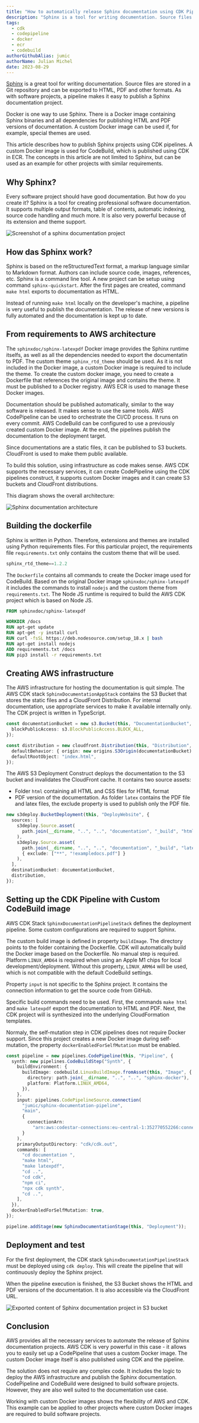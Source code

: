 ```yaml
---
title: "How to automatically release Sphinx documentation using CDK Pipelines and a custom CodeBuild image"
description: "Sphinx is a tool for writing documentation. Source files are stored in a Git repositories and can be exported to HTML, PDF or other formats. AWS Developer Tools can be used to automate the release process using CodePipeline and custom CodeBuild images."
tags:
  - cdk
  - codepipeline
  - docker
  - ecr
  - codebuild
authorGithubAlias: jumic
authorName: Julian Michel
date: 2023-08-29
---
```


[Sphinx](https://www.sphinx-doc.org/) is a great tool for writing documentation. Source files are stored in a Git repository and can be exported to HTML, PDF and other formats. As with software projects, a pipeline makes it easy to publish a Sphinx documentation project.

Docker is one way to use Sphinx. There is a Docker image containing Sphinx binaries and all dependencies for publishing HTML and PDF versions of documentation. A custom Docker image can be used if, for example, special themes are used.

This article describes how to publish Sphinx projects using CDK pipelines. A custom Docker image is used for CodeBuild, which is published using CDK in ECR. The concepts in this article are not limited to Sphinx, but can be used as an example for other projects with similar requirements.

## Why Sphinx?
Every software project should have good documentation. But how do you create it? Sphinx is a tool for creating professional software documentation. It supports multiple output formats, table of contents, automatic indexing, source code handling and much more. It is also very powerful because of its extension and theme support.

![Screenshot of a sphinx documentation project](images/sphinx-documentation.png)

## How das Sphinx work?
Sphinx is based on the reStructuredText format, a markup language similar to Markdown format. Authors can include source code, images, references, etc. Sphinx is a command line tool. A new project can be setup using command `sphinx-quickstart`. After the first pages are created, command `make html` exports to documentation as HTML.

Instead of running `make html` locally on the developer's machine, a pipeline is very useful to publish the documentation. The release of new versions is fully automated and the documentation is kept up to date.

## From requirements to AWS architecture
The `sphinxdoc/sphinx-latexpdf` Docker image provides the Sphinx runtime itselfs, as well as all the dependencies needed to export the documentatin to PDF. The custom theme `sphinx_rtd_theme` should be used. As it is not included in the Docker image, a custom Docker image is required to include the theme. To create the custom docker image, you need to create a Dockerfile that references the original image and contains the theme. It must be published to a Docker registry. AWS ECR is used to manage these Docker images.

Documentation should be published automatically, similar to the way software is released. It makes sense to use the same tools. AWS CodePipeline can be used to orchestrate the CI/CD process. It runs on every commit. AWS CodeBuild can be configured to use a previously created custom Docker image. At the end, the pipelines publish the documentation to the deployment target.

Since documentations are a static files, it can be published to S3 buckets. CloudFront is used to make them public available.

To build this solution, using infrastructure as code makes sense. AWS CDK supports the necessary services, it can create CodePipeline using the CDK pipelines construct, it supports custom Docker images and it can create S3 buckets and CloudFront distributions.

This diagram shows the overall architecture:

![Sphinx documentation architecture](images/sphinx-documentation-architecture.svg)

## Building the dockerfile
Sphinx is written in Python. Therefore, extensions and themes are installed using Python requirements files. For this particular project, the requirements file `requirements.txt` only contains the custom theme that will be used.

```python
sphinx_rtd_theme==1.2.2
```

The `Dockerfile` contains all commands to create the Docker image used for CodeBuild. Based on the original Docker image `sphinxdoc/sphinx-latexpdf` it includes the commands to install `nodejs` and the custom theme from `requirements.txt`. The Node JS runtime is required to build the AWS CDK project which is based on Node JS.

```dockerfile
FROM sphinxdoc/sphinx-latexpdf

WORKDIR /docs
RUN apt-get update
RUN apt-get -y install curl
RUN curl -fsSL https://deb.nodesource.com/setup_18.x | bash
RUN apt-get install nodejs
ADD requirements.txt /docs
RUN pip3 install -r requirements.txt
```

## Creating AWS infrastructure
The AWS infrastructure for hosting the documentation is quit simple. The AWS CDK stack `SphinxDocumentationAppStack` contains the S3 Bucket that stores the static files and a CloudFront Distribution. For internal documentation, use appropriate services to make it available internally only. The CDK project is written in TypeScript.

```ts
const documentationBucket = new s3.Bucket(this, "DocumentationBucket", {
  blockPublicAccess: s3.BlockPublicAccess.BLOCK_ALL,
});

const distribution = new cloudfront.Distribution(this, "Distribution", {
  defaultBehavior: { origin: new origins.S3Origin(documentationBucket) },
  defaultRootObject: "index.html",
});
```

The AWS S3 Deployment Construct deploys the documentation to the S3 bucket and invalidates the CloudFront cache. It contains two source assets:
- Folder `html` containing all HTML and CSS files for HTML format
- PDF version of the documentation. As folder `latex` contains the PDF file and latex files, the exclude property is used to publish only the PDF file.

```ts
new s3deploy.BucketDeployment(this, "DeployWebsite", {
  sources: [
    s3deploy.Source.asset(
      path.join(__dirname, "..", "..", "documentation", "_build", "html")
    ),
    s3deploy.Source.asset(
      path.join(__dirname, "..", "..", "documentation", "_build", "latex"),
      { exclude: ["**", "!exampledocs.pdf"] }
    ),
  ],
  destinationBucket: documentationBucket,
  distribution,
});
```

## Setting up the CDK Pipeline with Custom CodeBuild image
AWS CDK Stack `SphinxDocumentationPipelineStack` defines the deployment pipeline. Some custom configurations are required to support Sphinx.

The custom build image is defined in property `buildImage`. The directory points to the folder containing the Dockerfile. CDK will automatically build the Docker image based on the Dockerfile. No manual step is required. Platform `LINUX_AMD64` is required when using an Apple M1 chips for local development/deployment. Without this property, `LINUX_ARM64`  will be used, which is not compatible with the default CodeBuild settings.

Property `input` is not specific to the Sphinx project. It contains the connection information to get the source code from GitHub.

Specific build commands need to be used. First, the commands `make html` and `make latexpdf` export the documentation to HTML and PDF. Next, the CDK project will is synthesized into the underlying CloudFormation templates.

Normaly, the self-mutation step in CDK pipelines does not require Docker support. Since this project creates a new Docker image during self-mutation, the property `dockerEnabledForSelfMutation` must be enabled.

```ts
const pipeline = new pipelines.CodePipeline(this, "Pipeline", {
  synth: new pipelines.CodeBuildStep("Synth", {
    buildEnvironment: {
      buildImage: codebuild.LinuxBuildImage.fromAsset(this, "Image", {
        directory: path.join(__dirname, "..", "..", "sphinx-docker"),
        platform: Platform.LINUX_AMD64,
      }),
    },
    input: pipelines.CodePipelineSource.connection(
      "jumic/sphinx-documentation-pipeline",
      "main",
      {
        connectionArn:
          "arn:aws:codestar-connections:eu-central-1:352770552266:connection/12345678-1234-1234-1234-123456789abcd",
      }
    ),
    primaryOutputDirectory: "cdk/cdk.out",
    commands: [
      "cd documentation ",
      "make html",
      "make latexpdf",
      "cd ..",
      "cd cdk",
      "npm ci",
      "npx cdk synth",
      "cd ..",
    ],
  }),
  dockerEnabledForSelfMutation: true,
});

pipeline.addStage(new SphinxDocumentationStage(this, "Deployment"));
```

## Deployment and test

For the first deployment, the CDK stack `SphinxDocumentationPipelineStack` must be deployed using `cdk deploy`. This will create the pipeline that will continuously deploy the Sphinx project.

When the pipeline execution is finished, the S3 Bucket shows the HTML and PDF versions of the documentation. It is also accessible via the CloudFront URL.

![Exported content of Sphinx documentation project in S3 bucket](images/sphinx-s3-content.png)


## Conclusion

AWS provides all the necessary services to automate the release of Sphinx documentation projects. AWS CDK is very powerful in this case - it allows you to easily set up a CodePipeline that uses a custom Docker image. The custom Docker image itself is also published using CDK and the pipeline.

The solution does not require any complex code. It includes the logic to deploy the AWS infrastructure and publish the Sphinx documentation. CodePipeline and CodeBuild were designed to build software projects. However, they are also well suited to the documentation use case.

Working with custom Docker images shows the flexibility of AWS and CDK. This example can be applied to other projects where custom Docker images are required to build software projects.

